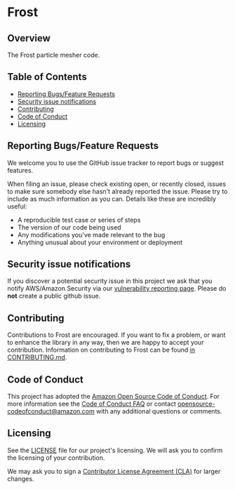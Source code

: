 # Frost

## Overview

The Frost particle mesher code.

## Table of Contents

- [Reporting Bugs/Feature Requests](#reporting-bugs/feature-requests)
- [Security issue notifications](#security-issue-notifications)
- [Contributing](#contributing)
- [Code of Conduct](#code-of-conduct)
- [Licensing](#licensing)

## Reporting Bugs/Feature Requests

We welcome you to use the GitHub issue tracker to report bugs or suggest features.

When filing an issue, please check existing open, or recently closed, issues to make sure somebody else hasn't already
reported the issue. Please try to include as much information as you can. Details like these are incredibly useful:

- A reproducible test case or series of steps
- The version of our code being used
- Any modifications you've made relevant to the bug
- Anything unusual about your environment or deployment

## Security issue notifications

If you discover a potential security issue in this project we ask that you notify AWS/Amazon Security via our [vulnerability reporting page](http://aws.amazon.com/security/vulnerability-reporting/). Please do **not** create a public github issue.

## Contributing

Contributions to Frost are encouraged. If you want to fix a problem, or want to enhance the library in any way, then
we are happy to accept your contribution. Information on contributing to Frost can be found
[in CONTRIBUTING.md](CONTRIBUTING.md).

## Code of Conduct

This project has adopted the [Amazon Open Source Code of Conduct](https://aws.github.io/code-of-conduct).
For more information see the [Code of Conduct FAQ](https://aws.github.io/code-of-conduct-faq) or contact
opensource-codeofconduct@amazon.com with any additional questions or comments.

## Licensing

See the [LICENSE](LICENSE) file for our project's licensing. We will ask you to confirm the licensing of your contribution.

We may ask you to sign a [Contributor License Agreement (CLA)](http://en.wikipedia.org/wiki/Contributor_License_Agreement) for larger changes.
